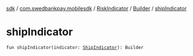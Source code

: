 [sdk](../../../index.md) / [com.swedbankpay.mobilesdk](../../index.md) / [RiskIndicator](../index.md) / [Builder](index.md) / [shipIndicator](./ship-indicator.md)

# shipIndicator

`fun shipIndicator(indicator: `[`ShipIndicator`](../../-ship-indicator/index.md)`): Builder`